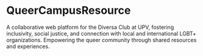 # QueerCampusResource
A collaborative web platform for the Diversa Club at UPV, fostering inclusivity, social justice, and connection with local and international LGBT+ organizations. Empowering the queer community through shared resources and experiences.
